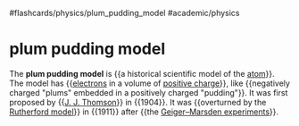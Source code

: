 #flashcards/physics/plum_pudding_model #academic/physics

# plum pudding model

The __plum pudding model__ is {{a historical scientific model of the [atom](atom.md)}}. The model has {{[electrons](electron.md) in a volume of [positive charge](electric%20charge.md)}}, like {{negatively charged "plums" embedded in a positively charged "pudding"}}. It was first proposed by {{[J. J. Thomson](J.%20J.%20Thomson.md)}} in {{1904}}. It was {{overturned by the [Rutherford model](Rutherford%20model.md)}} in {{1911}} after {{the [Geiger–Marsden experiments](Geiger–Marsden%20experiments.md)}}. <!--SR:!2023-02-13,48,290!2023-01-17,24,250!2023-01-16,23,250!2023-01-12,20,250!2022-12-31,13,270!2023-01-04,8,230!2023-02-03,35,270!2023-02-08,41,290-->
